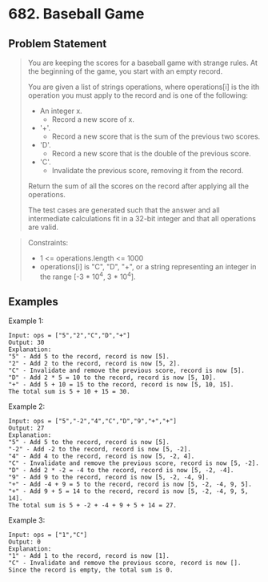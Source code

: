 # 682. Baseball Game

## Problem Statement

> You are keeping the scores for a baseball game with strange rules. At the beginning of the game, you start with an empty record.
>
> You are given a list of strings operations, where operations[i] is the ith operation you must apply to the record and is one of the following:
>
> - An integer x.
>   - Record a new score of x.
> - '+'.
>   - Record a new score that is the sum of the previous two scores.
> - 'D'.
>   - Record a new score that is the double of the previous score.
> - 'C'.
>   - Invalidate the previous score, removing it from the record.
>
> Return the sum of all the scores on the record after applying all the operations.
>
> The test cases are generated such that the answer and all intermediate calculations fit in a 32-bit integer and that all operations are valid.

> Constraints:
>
> - 1 <= operations.length <= 1000
> - operations[i] is "C", "D", "+", or a string representing an integer in the range [-3 * 10<sup>4</sup>, 3 * 10<sup>4</sup>].

## Examples

Example 1:

```
Input: ops = ["5","2","C","D","+"]
Output: 30
Explanation:
"5" - Add 5 to the record, record is now [5].
"2" - Add 2 to the record, record is now [5, 2].
"C" - Invalidate and remove the previous score, record is now [5].
"D" - Add 2 * 5 = 10 to the record, record is now [5, 10].
"+" - Add 5 + 10 = 15 to the record, record is now [5, 10, 15].
The total sum is 5 + 10 + 15 = 30.
```

Example 2:

```
Input: ops = ["5","-2","4","C","D","9","+","+"]
Output: 27
Explanation:
"5" - Add 5 to the record, record is now [5].
"-2" - Add -2 to the record, record is now [5, -2].
"4" - Add 4 to the record, record is now [5, -2, 4].
"C" - Invalidate and remove the previous score, record is now [5, -2].
"D" - Add 2 * -2 = -4 to the record, record is now [5, -2, -4].
"9" - Add 9 to the record, record is now [5, -2, -4, 9].
"+" - Add -4 + 9 = 5 to the record, record is now [5, -2, -4, 9, 5].
"+" - Add 9 + 5 = 14 to the record, record is now [5, -2, -4, 9, 5, 14].
The total sum is 5 + -2 + -4 + 9 + 5 + 14 = 27.
```

Example 3:

```
Input: ops = ["1","C"]
Output: 0
Explanation:
"1" - Add 1 to the record, record is now [1].
"C" - Invalidate and remove the previous score, record is now [].
Since the record is empty, the total sum is 0.
```
